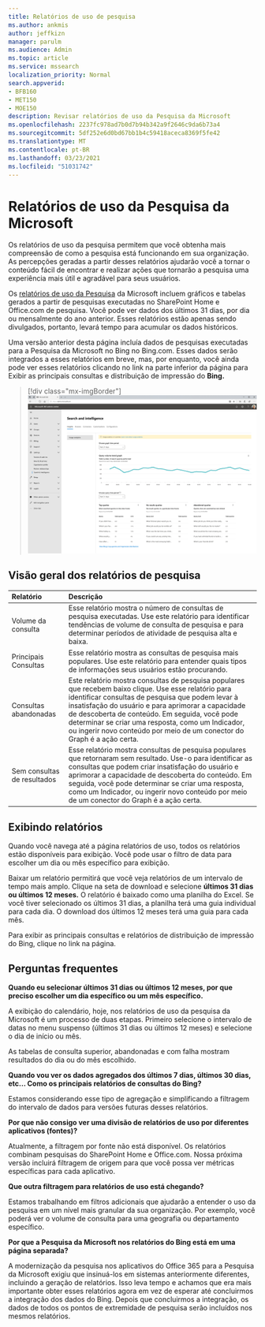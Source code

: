 ```yaml
---
title: Relatórios de uso de pesquisa
ms.author: ankmis
author: jeffkizn
manager: parulm
ms.audience: Admin
ms.topic: article
ms.service: mssearch
localization_priority: Normal
search.appverid:
- BFB160
- MET150
- MOE150
description: Revisar relatórios de uso da Pesquisa da Microsoft
ms.openlocfilehash: 2237fc978ad7b0d7b94b342a9f2646c9da6b73a4
ms.sourcegitcommit: 5df252e6d0bd67bb1b4c59418aceca8369f5fe42
ms.translationtype: MT
ms.contentlocale: pt-BR
ms.lasthandoff: 03/23/2021
ms.locfileid: "51031742"
---
```

# <a name="microsoft-search-usage-reports"></a>Relatórios de uso da Pesquisa da Microsoft

Os relatórios de uso da pesquisa permitem que você obtenha mais compreensão de como a pesquisa está funcionando em sua organização. As percepções geradas a [](./make-content-easy-to-find.md) partir desses relatórios ajudarão você a tornar o conteúdo fácil de encontrar e realizar ações que tornarão a pesquisa uma experiência mais útil e agradável para seus usuários.

Os [relatórios de uso da Pesquisa](https://admin.microsoft.com/Adminportal/Home?#/MicrosoftSearch/insights) da Microsoft incluem gráficos e tabelas gerados a partir de pesquisas executadas no SharePoint Home e Office.com de pesquisa. Você pode ver dados dos últimos 31 dias, por dia ou mensalmente do ano anterior. Esses relatórios estão apenas sendo divulgados, portanto, levará tempo para acumular os dados históricos.

Uma versão anterior desta página incluía dados de pesquisas executadas para a Pesquisa da Microsoft no Bing no Bing.com. Esses dados serão integrados a esses relatórios em breve, mas, por enquanto, você ainda pode ver esses relatórios clicando no link na parte inferior da página para Exibir as principais consultas e distribuição de impressão do **Bing.**

> [!div class="mx-imgBorder"]
> ![Painel de relatórios de uso de pesquisa](media/usage-reports/usage_reports_v2.png)

## <a name="overview-of-search-reports"></a>Visão geral dos relatórios de pesquisa

| Relatório | Descrição |
|:-----|:-----|
|Volume da consulta|Esse relatório mostra o número de consultas de pesquisa executadas. Use este relatório para identificar tendências de volume de consulta de pesquisa e para determinar períodos de atividade de pesquisa alta e baixa.|
|Principais Consultas|Esse relatório mostra as consultas de pesquisa mais populares. Use este relatório para entender quais tipos de informações seus usuários estão procurando.|
|Consultas abandonadas|Este relatório mostra consultas de pesquisa populares que recebem baixo clique. Use esse relatório para identificar consultas de pesquisa que podem levar à insatisfação do usuário e para aprimorar a capacidade de descoberta de conteúdo. Em seguida, você pode determinar se criar uma resposta, como um Indicador, ou ingerir novo conteúdo por meio de um conector do Graph é a ação certa.|
|Sem consultas de resultados|Esse relatório mostra consultas de pesquisa populares que retornaram sem resultado. Use-o para identificar as consultas que podem criar insatisfação do usuário e aprimorar a capacidade de descoberta do conteúdo. Em seguida, você pode determinar se criar uma resposta, como um Indicador, ou ingerir novo conteúdo por meio de um conector do Graph é a ação certa.|

## <a name="viewing-reports"></a>Exibindo relatórios

Quando você navega até a página relatórios de uso, todos os relatórios estão disponíveis para exibição. Você pode usar o filtro de data para escolher um dia ou mês específico para exibição.

Baixar um relatório permitirá que você veja relatórios de um intervalo de tempo mais amplo. Clique na seta de download e selecione **últimos 31 dias** **ou últimos 12 meses.** O relatório é baixado como uma planilha do Excel. Se você tiver selecionado os últimos 31 dias, a planilha terá uma guia individual para cada dia. O download dos últimos 12 meses terá uma guia para cada mês.

Para exibir as principais consultas e relatórios de distribuição de impressão do Bing, clique no link na página.

## <a name="frequently-asked-questions"></a>Perguntas frequentes

**Quando eu selecionar últimos 31 dias ou últimos 12 meses, por que preciso escolher um dia específico ou um mês específico.**

A exibição do calendário, hoje, nos relatórios de uso da pesquisa da Microsoft é um processo de duas etapas. Primeiro selecione o intervalo de datas no menu suspenso (últimos 31 dias ou últimos 12 meses) e selecione o dia de início ou mês.

As tabelas de consulta superior, abandonadas e com falha mostram resultados do dia ou do mês escolhido.

**Quando vou ver os dados agregados dos últimos 7 dias, últimos 30 dias, etc... Como os principais relatórios de consultas do Bing?**

Estamos considerando esse tipo de agregação e simplificando a filtragem do intervalo de dados para versões futuras desses relatórios.

**Por que não consigo ver uma divisão de relatórios de uso por diferentes aplicativos (fontes)?**

Atualmente, a filtragem por fonte não está disponível. Os relatórios combinam pesquisas do SharePoint Home e Office.com. Nossa próxima versão incluirá filtragem de origem para que você possa ver métricas específicas para cada aplicativo.

**Que outra filtragem para relatórios de uso está chegando?**

Estamos trabalhando em filtros adicionais que ajudarão a entender o uso da pesquisa em um nível mais granular da sua organização. Por exemplo, você poderá ver o volume de consulta para uma geografia ou departamento específico.

**Por que a Pesquisa da Microsoft nos relatórios do Bing está em uma página separada?**

A modernização da pesquisa nos aplicativos do Office 365 para a Pesquisa da Microsoft exigiu que insinuá-los em sistemas anteriormente diferentes, incluindo a geração de relatórios. Isso leva tempo e achamos que era mais importante obter esses relatórios agora em vez de esperar até concluirmos a integração dos dados do Bing. Depois que concluirmos a integração, os dados de todos os pontos de extremidade de pesquisa serão incluídos nos mesmos relatórios.